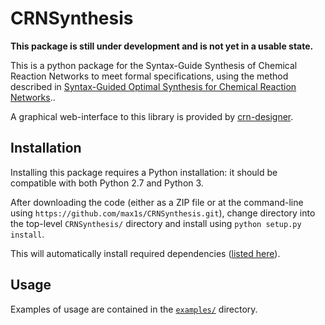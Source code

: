 # CRNSynthesis

**This package is still under development and is not yet in a usable state.**

This is a python package for the Syntax-Guide Synthesis of Chemical Reaction Networks to meet formal specifications, using the method described in [Syntax-Guided Optimal Synthesis for Chemical Reaction Networks](https://link.springer.com/chapter/10.1007/978-3-319-63390-9_20)..

A graphical web-interface to this library is provided by [crn-designer](https://github.com/jamesscottbrown/crn-designer).

## Installation

Installing this package requires a Python installation: it should be compatible with both Python 2.7 and Python 3. 

After downloading the code (either as a ZIP file or at the command-line using ``https://github.com/max1s/CRNSynthesis.git``), change directory into the top-level ``CRNSynthesis/`` directory and install using ``python setup.py install``.

This will automatically install required dependencies ([listed here](https://github.com/max1s/CRNSynthesis/blob/master/setup.py#L12)).


## Usage

Examples of usage are contained in the [``examples/``](https://github.com/max1s/CRNSynthesis) directory. 